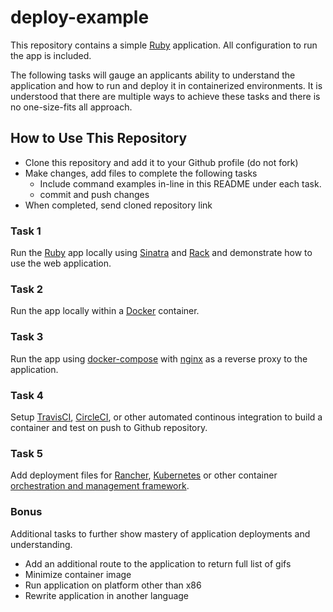 # deploy-example

This repository contains a simple [Ruby](https://www.ruby-lang.org) application. All configuration to run the app is included.

The following tasks will gauge an applicants ability to understand the application and how to run and deploy it in containerized environments. It is understood that there are multiple ways to achieve these tasks and there is no one-size-fits all approach.

## How to Use This Repository

- Clone this repository and add it to your Github profile (do not fork)
- Make changes, add files to complete the following tasks
  - Include command examples in-line in this README under each task.
  - commit and push changes
- When completed, send cloned repository link

### Task 1

Run the [Ruby](https://www.ruby-lang.org) app locally using [Sinatra](http://www.sinatrarb.com) and [Rack](http://rack.github.io) and demonstrate how to use the web application.

### Task 2

Run the app locally within a [Docker](https://docs.docker.com/engine/) container.

### Task 3

Run the app using [docker-compose](https://docs.docker.com/compose/) with [nginx](https://docs.docker.com/compose/) as a reverse proxy to the application.

### Task 4

Setup [TravisCI](https://travis-ci.org), [CircleCI](https://circleci.com), or other automated continous integration to build a container and test on push to Github repository.

### Task 5

Add deployment files for [Rancher](http://rancher.com), [Kubernetes](https://kubernetes.io) or other container [orchestration and management framework](https://github.com/cncf/landscape).

### Bonus

Additional tasks to further show mastery of application deployments and understanding.

- Add an additional route to the application to return full list of gifs
- Minimize container image
- Run application on platform other than x86
- Rewrite application in another language
